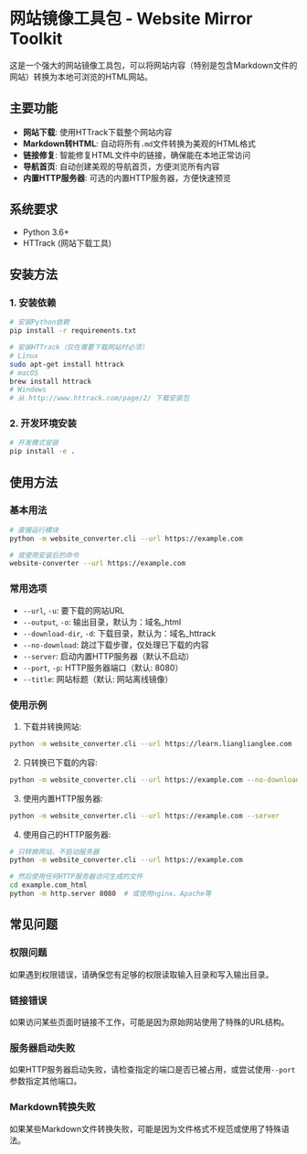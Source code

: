 # 网站镜像工具包 - Website Mirror Toolkit

这是一个强大的网站镜像工具包，可以将网站内容（特别是包含Markdown文件的网站）转换为本地可浏览的HTML网站。

## 主要功能

- **网站下载**: 使用HTTrack下载整个网站内容
- **Markdown转HTML**: 自动将所有`.md`文件转换为美观的HTML格式
- **链接修复**: 智能修复HTML文件中的链接，确保能在本地正常访问
- **导航首页**: 自动创建美观的导航首页，方便浏览所有内容
- **内置HTTP服务器**: 可选的内置HTTP服务器，方便快速预览

## 系统要求

- Python 3.6+
- HTTrack (网站下载工具)

## 安装方法

### 1. 安装依赖

```bash
# 安装Python依赖
pip install -r requirements.txt

# 安装HTTrack（仅在需要下载网站时必须）
# Linux
sudo apt-get install httrack
# macOS
brew install httrack
# Windows
# 从 http://www.httrack.com/page/2/ 下载安装包
```

### 2. 开发环境安装

```bash
# 开发模式安装
pip install -e .
```

## 使用方法

### 基本用法

```bash
# 直接运行模块
python -m website_converter.cli --url https://example.com

# 或使用安装后的命令
website-converter --url https://example.com
```

### 常用选项

- `--url`, `-u`: 要下载的网站URL
- `--output`, `-o`: 输出目录，默认为：域名_html
- `--download-dir`, `-d`: 下载目录，默认为：域名_httrack
- `--no-download`: 跳过下载步骤，仅处理已下载的内容
- `--server`: 启动内置HTTP服务器（默认不启动）
- `--port`, `-p`: HTTP服务器端口（默认: 8080）
- `--title`: 网站标题（默认: 网站离线镜像）

### 使用示例

<!-- markdownlint-disable MD029 -->
1. 下载并转换网站:
<!-- markdownlint-restore -->

```bash
python -m website_converter.cli --url https://learn.lianglianglee.com
```

<!-- markdownlint-disable MD029 -->
2. 只转换已下载的内容:
<!-- markdownlint-restore -->

```bash
python -m website_converter.cli --url https://example.com --no-download --download-dir example_com_httrack
```

<!-- markdownlint-disable MD029 -->
3. 使用内置HTTP服务器:
<!-- markdownlint-restore -->

```bash
python -m website_converter.cli --url https://example.com --server
```

<!-- markdownlint-disable MD029 -->
4. 使用自己的HTTP服务器:
<!-- markdownlint-restore -->

```bash
# 只转换网站，不启动服务器
python -m website_converter.cli --url https://example.com

# 然后使用任何HTTP服务器访问生成的文件
cd example.com_html
python -m http.server 8080  # 或使用nginx、Apache等
```

## 常见问题

### 权限问题

如果遇到权限错误，请确保您有足够的权限读取输入目录和写入输出目录。

### 链接错误

如果访问某些页面时链接不工作，可能是因为原始网站使用了特殊的URL结构。

### 服务器启动失败

如果HTTP服务器启动失败，请检查指定的端口是否已被占用，或尝试使用`--port`参数指定其他端口。

### Markdown转换失败

如果某些Markdown文件转换失败，可能是因为文件格式不规范或使用了特殊语法。
